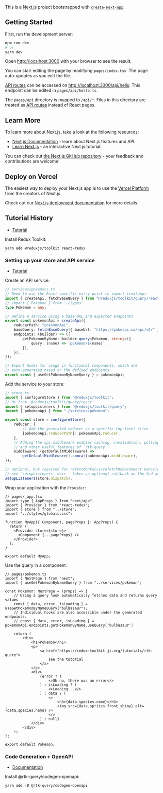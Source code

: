 This is a [Next.js](https://nextjs.org/) project bootstrapped with [`create-next-app`](https://github.com/vercel/next.js/tree/canary/packages/create-next-app).

## Getting Started

First, run the development server:

```bash
npm run dev
# or
yarn dev
```

Open [http://localhost:3000](http://localhost:3000) with your browser to see the result.

You can start editing the page by modifying `pages/index.tsx`. The page auto-updates as you edit the file.

[API routes](https://nextjs.org/docs/api-routes/introduction) can be accessed on [http://localhost:3000/api/hello](http://localhost:3000/api/hello). This endpoint can be edited in `pages/api/hello.ts`.

The `pages/api` directory is mapped to `/api/*`. Files in this directory are treated as [API routes](https://nextjs.org/docs/api-routes/introduction) instead of React pages.

## Learn More

To learn more about Next.js, take a look at the following resources:

- [Next.js Documentation](https://nextjs.org/docs) - learn about Next.js features and API.
- [Learn Next.js](https://nextjs.org/learn) - an interactive Next.js tutorial.

You can check out [the Next.js GitHub repository](https://github.com/vercel/next.js/) - your feedback and contributions are welcome!

## Deploy on Vercel

The easiest way to deploy your Next.js app is to use the [Vercel Platform](https://vercel.com/new?utm_medium=default-template&filter=next.js&utm_source=create-next-app&utm_campaign=create-next-app-readme) from the creators of Next.js.

Check out our [Next.js deployment documentation](https://nextjs.org/docs/deployment) for more details.

## Tutorial History

- [Tutorial](https://redux-toolkit.js.org/introduction/getting-started)

Install Redux Toolkit:

```shell
yarn add @reduxjs/toolkit react-redux
```

### Setting up your store and API service

- [Tutorial](https://redux-toolkit.js.org/tutorials/rtk-query)

Create an API service:

```typescript
// services/pokemons.ts
// Need to use the React-specific entry point to import createApi
import { createApi, fetchBaseQuery } from "@reduxjs/toolkit/query/react";
// import { Pokemon } from './types'
type Pokemon = any;

// Define a service using a base URL and expected endpoints
export const pokemonApi = createApi({
    reducerPath: "pokemonApi",
    baseQuery: fetchBaseQuery({ baseUrl: "https://pokeapi.co/api/v2/" }),
    endpoints: (builder) => ({
        getPokemonByName: builder.query<Pokemon, string>({
            query: (name) => `pokemon/${name}`,
        }),
    }),
});

// Export hooks for usage in functional components, which are
// auto-generated based on the defined endpoints
export const { useGetPokemonByNameQuery } = pokemonApi;
```

Add the service to your store:

```typescript
// store.ts
import { configureStore } from "@reduxjs/toolkit";
// Or from '@reduxjs/toolkit/query/react'
import { setupListeners } from "@reduxjs/toolkit/query";
import { pokemonApi } from "./services/pokemon";

export const store = configureStore({
    reducer: {
        // Add the generated reducer as a specific top-level slice
        [pokemonApi.reducerPath]: pokemonApi.reducer,
    },
    // Adding the api middleware enables caching, invalidation, polling,
    // and other useful features of `rtk-query`.
    middleware: (getDefaultMiddleware) =>
        getDefaultMiddleware().concat(pokemonApi.middleware),
});

// optional, but required for refetchOnFocus/refetchOnReconnect behaviors
// see `setupListeners` docs - takes an optional callback as the 2nd arg for customization
setupListeners(store.dispatch);
```

Wrap your application with the `Provider`:

```tsx
// pages/_app.tsx
import type { AppProps } from "next/app";
import { Provider } from "react-redux";
import { store } from "../store";
import "../styles/globals.css";

function MyApp({ Component, pageProps }: AppProps) {
  return (
    <Provider store={store}>
      <Component {...pageProps} />
    </Provider>
  );
}

export default MyApp;
```

Use the query in a component:

```tsx
// pages/pokemon.ts
import { NextPage } from "next";
import { useGetPokemonByNameQuery } from "../services/pokemon";

const Pokemon: NextPage = (props) => {
    // Using a query hook automatically fetches data and returns query values
    const { data, error, isLoading } = useGetPokemonByNameQuery("bulbasaur");
    // Individual hooks are also accessible under the generated endpoints:
    // const { data, error, isLoading } = pokemonApi.endpoints.getPokemonByName.useQuery('bulbasaur')

    return (
        <div>
            <h1>Pokemon</h1>
            <p>
                <a href="https://redux-toolkit.js.org/tutorials/rtk-query">
                    see the tutorial
                </a>
            </p>
            <div>
                {error ? (
                    <>Oh no, there was an error</>
                ) : isLoading ? (
                    <>Loading...</>
                ) : data ? (
                    <>
                        <h3>{data.species.name}</h3>
                        <img src={data.sprites.front_shiny} alt={data.species.name} />
                    </>
                ) : null}
            </div>
        </div>
    );
};

export default Pokemon;
```

### Code Generation + OpenAPI

- [Documentation](https://redux-toolkit.js.org/rtk-query/usage/code-generation)

Install @rtk-query/codegen-openapi:

```shell
yarn add -D @rtk-query/codegen-openapi
```
